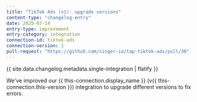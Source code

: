 ```yaml
---
title: "TikTok Ads (v1): upgrade versions"
content-type: "changelog-entry"
date: 2025-07-14
entry-type: improvement
entry-category: integration
connection-id: tiktok-ads
connection-version: 1
pull-request: "https://github.com/singer-io/tap-tiktok-ads/pull/30"
---
```

{{ site.data.changelog.metadata.single-integration | flatify }}

We've improved our {{ this-connection.display_name }} (v{{ this-connection.this-version }}) integration to upgrade different versions to fix errors.